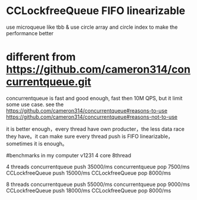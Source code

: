 # CCLockfreeQueue FIFO linearizable
use microqueue like tbb & use circle array and circle index to make the performance better

# different from https://github.com/cameron314/concurrentqueue.git
concurrentqueue is fast and good enough, fast then 10M QPS, but it limit some use case. see the 
https://github.com/cameron314/concurrentqueue#reasons-to-use
https://github.com/cameron314/concurrentqueue#reasons-not-to-use

it is better enough，every thread have own producter，the less data race they have。it can make sure every thread push is FIFO linearizable，sometimes it is enough。

#benchmarks
in my computer v1231 4 core 8thread

4 threads
concurrentqueue push  35000/ms
concurrentqueue pop   7500/ms
CCLockfreeQueue push  15000/ms
CCLockfreeQueue pop   8000/ms

8 threads
concurrentqueue push  55000/ms
concurrentqueue pop   9000/ms
CCLockfreeQueue push  18000/ms
CCLockfreeQueue pop   8000/ms






